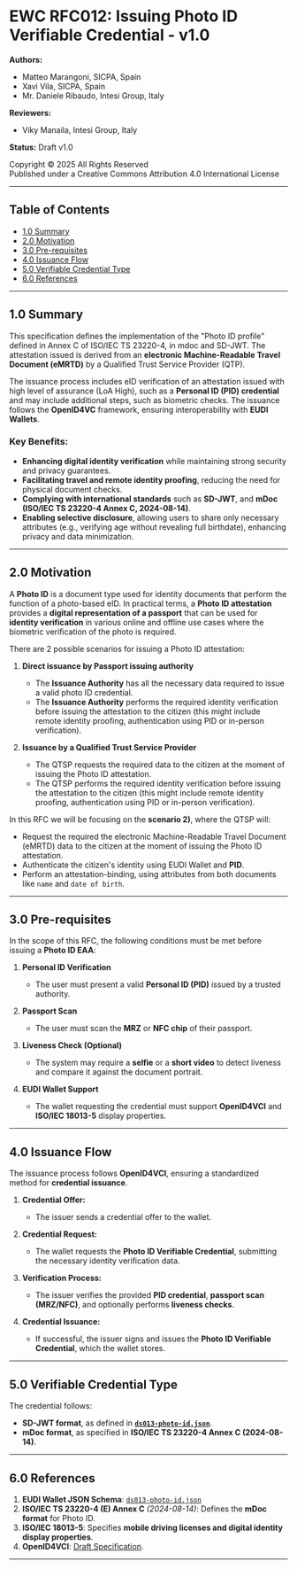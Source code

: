 # EWC RFC012: Issuing Photo ID Verifiable Credential - v1.0

**Authors:**

* Matteo Marangoni, SICPA, Spain
* Xavi Vila, SICPA, Spain
* Mr. Daniele Ribaudo, Intesi Group, Italy

**Reviewers:**

* Viky Manaila, Intesi Group, Italy

**Status:** Draft v1.0

Copyright © 2025 All Rights Reserved  
Published under a Creative Commons Attribution 4.0 International License

---

## **Table of Contents**
- [1.0 Summary](#10-summary)
- [2.0 Motivation](#20-motivation)
- [3.0 Pre-requisites](#30-pre-requisites)
- [4.0 Issuance Flow](#40-issuance-flow)
- [5.0 Verifiable Credential Type](#50-verifiable-credential-type)
- [6.0 References](#60-references)

---

## **1.0 Summary**
This specification defines the implementation of the "Photo ID profile" defined in Annex C of ISO/IEC TS 23220-4, in mdoc and SD-JWT. The attestation issued is derived from an **electronic Machine-Readable Travel Document (eMRTD)** by a Qualified Trust Service Provider (QTP).

The issuance process includes eID verification of an attestation issued with high level of assurance (LoA High), such as a **Personal ID (PID) credential** and may include additional steps, such as biometric checks. The issuance follows the **OpenID4VC** framework, ensuring interoperability with **EUDI Wallets**.

### **Key Benefits:**

- **Enhancing digital identity verification** while maintaining strong security and privacy guarantees.
- **Facilitating travel and remote identity proofing**, reducing the need for physical document checks.
- **Complying with international standards** such as **SD-JWT**, and **mDoc (ISO/IEC TS 23220-4 Annex C, 2024-08-14)**.
- **Enabling selective disclosure**, allowing users to share only necessary attributes (e.g., verifying age without revealing full birthdate), enhancing privacy and data minimization.

---

## **2.0 Motivation**

A **Photo ID** is a document type used for identity documents that perform the function of a photo-based eID. In practical terms, a **Photo ID attestation** provides a **digital representation of a passport** that can be used for **identity verification** in various online and offline use cases where the biometric verification of the photo is required.

There are 2 possible scenarios for issuing a Photo ID attestation:

1. **Direct issuance by Passport issuing authority**
    - The **Issuance Authority** has all the necessary data required to issue a valid photo ID credential.
    - The **Issuance Authority** performs the required identity verification before issuing the attestation to the citizen (this might include remote identity proofing, authentication using PID or in-person verification).

2. **Issuance by a Qualified Trust Service Provider**  
    - The QTSP requests the required data to the citizen at the moment of issuing the Photo ID attestation.
    - The QTSP performs the required identity verification before issuing the attestation to the citizen (this might include remote identity proofing, authentication using PID or in-person verification).

In this RFC we will be focusing on the **scenario 2)**, where the QTSP will:

- Request the required the electronic Machine-Readable Travel Document (eMRTD) data to the citizen at the moment of issuing the Photo ID attestation.
- Authenticate the citizen's identity using EUDI Wallet and **PID**.
- Perform an attestation-binding, using attributes from both documents like `name` and `date of birth`.


---

## **3.0 Pre-requisites**

In the scope of this RFC, the following conditions must be met before issuing a **Photo ID EAA**:

1. **Personal ID Verification**  
   - The user must present a valid **Personal ID (PID)** issued by a trusted authority.
   
2. **Passport Scan**  
   - The user must scan the **MRZ** or **NFC chip** of their passport.

3. **Liveness Check (Optional)**  
   - The system may require a **selfie** or a **short video** to detect liveness and compare it against the document portrait.

4. **EUDI Wallet Support**  
   - The wallet requesting the credential must support **OpenID4VCI** and **ISO/IEC 18013-5** display properties.

---

## **4.0 Issuance Flow**
The issuance process follows **OpenID4VCI**, ensuring a standardized method for **credential issuance**.

1. **Credential Offer:**  
   - The issuer sends a credential offer to the wallet.
   
2. **Credential Request:**  
   - The wallet requests the **Photo ID Verifiable Credential**, submitting the necessary identity verification data.

3. **Verification Process:**  
   - The issuer verifies the provided **PID credential**, **passport scan (MRZ/NFC)**, and optionally performs **liveness checks**.

4. **Credential Issuance:**  
   - If successful, the issuer signs and issues the **Photo ID Verifiable Credential**, which the wallet stores.

---

## **5.0 Verifiable Credential Type**
The credential follows:
- **SD-JWT format**, as defined in **[`ds013-photo-id.json`](https://github.com/EWC-consortium/eudi-wallet-rulebooks-and-schemas/blob/main/data-schemas/ds013-photo-id.json)**.
- **mDoc format**, as specified in **ISO/IEC TS 23220-4 Annex C (2024-08-14)**.

---

## **6.0 References**
1. **EUDI Wallet JSON Schema**: [`ds013-photo-id.json`](https://github.com/EWC-consortium/eudi-wallet-rulebooks-and-schemas/blob/main/data-schemas/ds013-photo-id.json)
2. **ISO/IEC TS 23220-4 (E) Annex C** *(2024-08-14)*: Defines the **mDoc format** for Photo ID.
3. **ISO/IEC 18013-5**: Specifies **mobile driving licenses and digital identity display properties**.
4. **OpenID4VCI**: [Draft Specification](https://openid.net/specs/openid-4-verifiable-credential-issuance-1_0.html).

---
